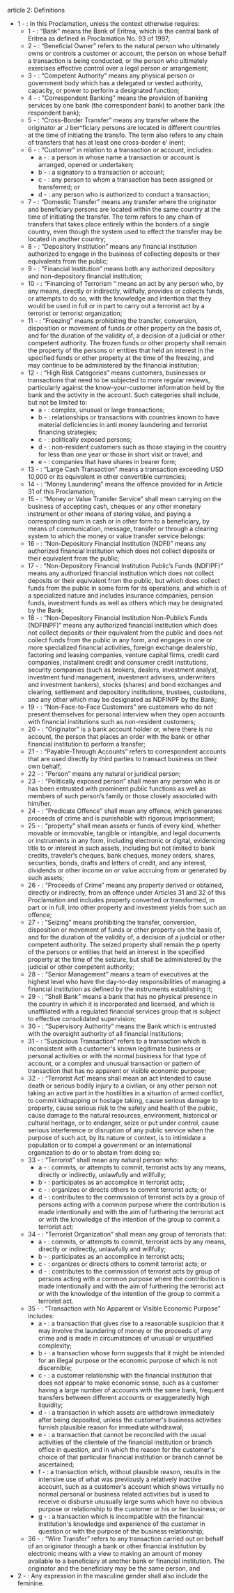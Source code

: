 article 2: Definitions

<ul>
			<li>1 - : In this Proclamation, unless the context otherwise requires:<ul>
						<li>1 - : “Bank” means the Bank of Eritrea, which is the central bank of Eritrea as defined in Proclamation No. 93 of 1997;<ul>
						</ul></li>						<li>2 - : “Beneficial Owner” refers to the natural person who ultimately owns or controls a customer or account, the person on whose behalf a transaction is being conducted, or the person who ultimately exercises effective control over a legal person or arrangement;<ul>
						</ul></li>						<li>3 - : “Competent Authority” means any physical person or government body which has a delegated or vested authority, capacity, or power to perforin a designated function;<ul>
						</ul></li>						<li>4 - : &quot;Correspondent Banking” means the provision of banking services by one bank (the correspondent bank) to another bank (the respondent bank);<ul>
						</ul></li>						<li>5 - : “Cross-Border Transfer” means any transfer where the originator ar J ber^ficiary persons are located in different countries at the time of initiating the transfo. The term also refers to any chain of transfers that has at least one cross-border e&#39; inent;<ul>
						</ul></li>						<li>6 - : “Customer” in relation to a transaction or account, includes:<ul>
									<li>a - : a person in whose name a transaction or account is arranged, opened or undertaken;<ul>
									</ul></li>									<li>b - : a signatory to a transaction or account;<ul>
									</ul></li>									<li>c - : any person to whom a transaction has been assigned or transferred; or<ul>
									</ul></li>									<li>d - : any person who is authorized to conduct a transaction;<ul>
									</ul></li>						</ul></li>						<li>7 - : “Domestic Transfer” means any transfer where the originator and beneficiary persons are located within the same country at the time of initiating the transfer. The term refers to any chain of transfers that takes place entirely within the borders of a single country, even though the system used to effect the transfer may be located in another country;<ul>
						</ul></li>						<li>8 - : “Depository Institution” means any financial institution authorized to engage in the business of collecting deposits or their equivalents from the public;<ul>
						</ul></li>						<li>9 - : “Financial Institution” means both any authorized depository and non-depository financial institution;<ul>
						</ul></li>						<li>10 - : “Financing of Terrorism “ means an act by any person who, by any means, directly or indirectly, willfully, provides or collects funds, or attempts to do so, with the knowledge and intention that they would be used in full or in part to carry out a terrorist act by a terrorist or terrorist organization;<ul>
						</ul></li>						<li>11 - : “Freezing” means prohibiting the transfer, conversion, disposition or movement of funds or other property on the basis of, and for the duration of the validity of, a decision of a judicial or other competent authority. The frozen funds or other property shall remain the property of the persons or entities that held an interest in the specified funds or other property at the time of the freezing, and may continue to be administered by the financial institution;<ul>
						</ul></li>						<li>12 - : “High Risk Categories” means customers, businesses or transactions that need to be subjected to more regular reviews, particularly against the know-your-customer information held by the bank and the activity in the account. Such categories shall include, but not be limited to:<ul>
									<li>a - : complex, unusual or large transactions;<ul>
									</ul></li>									<li>b - : relationships or transactions with countries known to have material deficiencies in anti money laundering and terrorist financing strategies;<ul>
									</ul></li>									<li>c - : politically exposed persons;<ul>
									</ul></li>									<li>d - : non-resident customers such as those staying in the country for less than one year or those in short visit or travel; and<ul>
									</ul></li>									<li>e - : companies that have shares in bearer form;<ul>
									</ul></li>						</ul></li>						<li>13 - : “Large Cash Transaction” means a transaction exceeding USD 10,000 or its equivalent in other convertible currencies;<ul>
						</ul></li>						<li>14 - : “Money Laundering” means the offence provided for in Article 31 of this Proclamation;<ul>
						</ul></li>						<li>15 - : “Money or Value Transfer Service” shall mean carrying on the business of accepting cash, cheques or any other monetary instrument or other means of storing value, and paying a corresponding sum in cash or in other form to a beneficiary, by means of communication, message, transfer or through a clearing system to which the money or value transfer service belongs:<ul>
						</ul></li>						<li>16 - : “Non-Depository Financial Institution (NDFI)” means any authorized financial institution which does not collect deposits or their equivalent from the public;<ul>
						</ul></li>						<li>17 - : “Non-Depository Financial Institution Public’s Funds (NDFIPF)” means any authorized financial institution which does not collect deposits or their equivalent from the public, but which does collect funds from the public in some form for its operations, and which is of a specialized nature and includes insurance companies, pension funds, investment funds as well as others which may be designated by the Bank;<ul>
						</ul></li>						<li>18 - : “Non-Depository Financial Institution Non-Public’s Funds (NDFINPF)” means any authorized financial institution which does not collect deposits or their equivalent from the public and does not collect funds from the public in any form, and engages in one or more specialized financial activities, foreign exchange dealership, factoring and leasing companies, venture capital firms, credit card companies, installment credit and consumer credit institutions, security companies (such as brokers, dealers, investment analyst, investment fund management, investment advisers, underwriters and investment bankers), stocks (shares) and bond exchanges and clearing, settlement and depository institutions, trustees, custodians, and any other which may be designated as NDFINPF by the Bank;<ul>
						</ul></li>						<li>19 - : “Non-Face-to-Face Customers” are customers who do not present themselves for personal interview when they open accounts with financial institutions such as non-resident customers;<ul>
						</ul></li>						<li>20 - : “Originator” is a bank account holder or, where there is no account, the person that places an order with the bank or other financial institution to perform a transfer;<ul>
						</ul></li>						<li>21 - : “Payable-Through Accounts” refers to correspondent accounts that are used directly by third parties to transact business on their own behalf;<ul>
						</ul></li>						<li>22 - : “Person” means any natural or juridical person;<ul>
						</ul></li>						<li>23 - : “Politically exposed person” shall mean any person who is or has been entrusted with prominent public functions as well as members of such person’s family or those closely associated with him&#x2F;her.<ul>
						</ul></li>						<li>24 - : “Predicate Offence” shall mean any offence, which generates proceeds of crime and is punishable with rigorous imprisonment;<ul>
						</ul></li>						<li>25 - : “property&quot; shall mean assets or funds of every kind, whether movable or immovable, tangible or intangible, and legal documents or instruments in any form, including electronic or digital, evidencing title to or interest in such assets, including but not limited to bank credits, traveler’s cheques, bank cheques, money orders, shares, securities, bonds, drafts and letters of credit, and any interest, dividends or other income on or value accruing from or generated by such assets;<ul>
						</ul></li>						<li>26 - : “Proceeds of Crime” means any property derived or obtained, directly or indirectly, from an offence under Articles 31 and 32 of this Proclamation and includes property converted or transformed, in part or in full, into other property and investment yields from such an offence;<ul>
						</ul></li>						<li>27 - : “Seizing” means prohibiting the transfer, conversion, disposition or movement of funds or other property on the basis of, and for the duration of the validity of, a decision of a judicial or other competent authority. The seized property shall remain the p operty of the persons or entities that held an interest in the specified property at the time of the seizure, but shall be administered by the judicial or other competent authority;<ul>
						</ul></li>						<li>28 - : “Senior Management” means a team of executives at the highest level who have the day-to-day responsibilities of managing a financial institution as defined by the instruments establishing it;<ul>
						</ul></li>						<li>29 - : “Shell Bank” means a bank that has no physical presence in the country in which it is incorporated and licensed, and which is unaffiliated with a regulated financial services group that is subject to effective consolidated supervision;<ul>
						</ul></li>						<li>30 - : “Supervisory Authority” means the Bank which is entrusted with the oversight authority of all financial institutions;<ul>
						</ul></li>						<li>31 - : “Suspicious Transaction” refers to a transaction which is inconsistent with a customer&#39;s known legitimate business or personal activities or with the normal business for that type of account, or a complex and unusual transaction or pattern of transaction that has no apparent or visible economic purpose;<ul>
						</ul></li>						<li>32 - : “Terrorist Act’ means shall mean an act intended to cause death or serious bodily injury to a civilian, or any other person not taking an active part in the hostilities in a situation of armed conflict, to commit kidnapping or hostage taking, cause serious damage to property, cause serious risk to the safety and health of the public, cause damage to the natural resources, environment, historical or cultural heritage, or to endanger, seize or put under control, cause serious interference or disruption of any public service when the purpose of such act, by its nature or context, is to intimidate a population or to compel a government or an international organization to do or to abstain from doing so;<ul>
						</ul></li>						<li>33 - : “Terrorist” shall mean any natural person who:<ul>
									<li>a - : commits, or attempts to commit, terrorist acts by any means, directly or indirectly, unlawfully and willfully;<ul>
									</ul></li>									<li>b - : participates as an accomplice in terrorist acts;<ul>
									</ul></li>									<li>c - : organizes or directs others to commit terrorist acts; or<ul>
									</ul></li>									<li>d - : contributes to the commission of terrorist acts by a group of persons acting with a common purpose where the contribution is made intentionally and with the aim of furthering the terrorist act or with the knowledge of the intention of the group to commit a terrorist act:<ul>
									</ul></li>						</ul></li>						<li>34 - : “Terrorist Organization” shall mean any group of terrorists that:<ul>
									<li>a - : commits, or attempts to commit, terrorist acts by any means, directly or indirectly, unlawfully and willfully;<ul>
									</ul></li>									<li>b - : participates as an accomplice in terrorist acts;<ul>
									</ul></li>									<li>c - : organizes or directs others to commit terrorist acts; or<ul>
									</ul></li>									<li>d - : contributes to the commission of terrorist acts by group of persons acting with a common purpose where the contribution is made intentionally and with the aim of furthering the terrorist act or with the knowledge of the intention of the group to commit a terrorist act.<ul>
									</ul></li>						</ul></li>						<li>35 - : “Transaction with No Apparent or Visible Economic Purpose” includes:<ul>
									<li>a - : a transaction that gives rise to a reasonable suspicion that it may involve the laundering of money or the proceeds of any crime and is made in circumstances of unusual or unjustified complexity;<ul>
									</ul></li>									<li>b - : a transaction whose form suggests that it might be intended for an illegal purpose or the economic purpose of which is not discernible;<ul>
									</ul></li>									<li>c - : a customer relationship with the financial institution that does not appear to make economic sense, such as a customer having a large number of accounts with the same bank, frequent transfers between different accounts or exaggeratedly high liquidity;<ul>
									</ul></li>									<li>d - : a transaction in which assets are withdrawn immediately after being deposited, unless the customer&#39;s business activities furnish plausible reason for immediate withdrawal;<ul>
									</ul></li>									<li>e - : a transaction that cannot be reconciled with the usual activities of the clientele of the financial institution or branch office in question, and in which the reason for the customer&#39;s choice of that particular financial institution or branch cannot be ascertained;<ul>
									</ul></li>									<li>f - : a transaction which, without plausible reason, results in the intensive use of what was previously a relatively inactive account, such as a customer&#39;s account which shows virtually no normal personal or business related activities but is used to receive oi disburse unusually large sums which have no obvious purpose or relationship to the customer or his or her business; or<ul>
									</ul></li>									<li>g - : a transaction which is incompatible with the financial institution&#39;s knowledge and experience of the customer in question or with the purpose of the business relationship;<ul>
									</ul></li>						</ul></li>						<li>36 - : “Wire Transfer” refers to any transaction carried out on behalf of an originator through a bank or other financial institution by electronic means with a view to making an amount of money available to a beneficiary at another bank or financial institution. The originator and the beneficiary may be the same person, and<ul>
						</ul></li>			</ul></li>			<li>2 - : Any expression in the masculine gender shall also include the feminine.<ul>
			</ul></li></ul>
